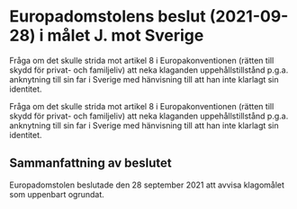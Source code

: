 # Europadomstolens beslut (2021-09-28) i målet J. mot Sverige

Fråga om det skulle strida mot artikel 8 i Europakonventionen (rätten till skydd för privat- och familjeliv) att neka klaganden uppehållstillstånd p.g.a. anknytning till sin far i Sverige med hänvisning till att han inte klarlagt sin identitet.

Fråga om det skulle strida mot artikel 8 i Europakonventionen (rätten till skydd för privat- och familjeliv) att neka klaganden uppehållstillstånd p.g.a. anknytning till sin far i Sverige med hänvisning till att han inte klarlagt sin identitet.

## Sammanfattning av beslutet

Europadomstolen beslutade den 28 september 2021 att avvisa klagomålet som uppenbart ogrundat.
